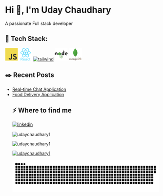<h1>Hi 👋, I'm Uday Chaudhary</h1>
<p>A passionate Full stack developer</p>
<h2>🚀 Tech Stack:</h2>
<p><a target="_blank" href="https://raw.githubusercontent.com/devicons/devicon/master/icons/javascript/javascript-original.svg" style="display: inline-block;"><img src="https://raw.githubusercontent.com/devicons/devicon/master/icons/javascript/javascript-original.svg" alt="javascript" width="42" height="42" /></a>
<a target="_blank" href="https://raw.githubusercontent.com/devicons/devicon/master/icons/react/react-original-wordmark.svg" style="display: inline-block;"><img src="https://raw.githubusercontent.com/devicons/devicon/master/icons/react/react-original-wordmark.svg" alt="react" width="42" height="42" /></a>
<a target="_blank" href="https://www.vectorlogo.zone/logos/tailwindcss/tailwindcss-icon.svg" style="display: inline-block;"><img src="https://www.vectorlogo.zone/logos/tailwindcss/tailwindcss-icon.svg" alt="tailwind" width="42" height="42" /></a>
<a target="_blank" href="https://raw.githubusercontent.com/devicons/devicon/master/icons/nodejs/nodejs-original-wordmark.svg" style="display: inline-block;"><img src="https://raw.githubusercontent.com/devicons/devicon/master/icons/nodejs/nodejs-original-wordmark.svg" alt="nodejs" width="42" height="42" /></a>
<a target="_blank" href="https://raw.githubusercontent.com/devicons/devicon/master/icons/mongodb/mongodb-original-wordmark.svg" style="display: inline-block;"><img src="https://raw.githubusercontent.com/devicons/devicon/master/icons/mongodb/mongodb-original-wordmark.svg" alt="mongodb" width="42" height="42" /></a></p>
<h2>✒️ Recent Posts</h2>
<ul>
<li><a target="_blank" href="https://realtime-chat-app-es7m.onrender.com">Real-time Chat Application</a></li>
<li><a target="_blank" href="https://food-delivery-app-frontend-h0t9.onrender.com">Food Delivery Application</a></li>
<h2>⚡️ Where to find me</h2>
<p><a target="_blank" href="https://www.linkedin.com/in/www.linkedin.com/in/uday26" style="display: inline-block;"><img src="https://img.shields.io/badge/linkedin-logo?style=for-the-badge&logo=linkedin&logoColor=white&color=%230a77b6" alt="linkedin" /></a></p>
<p><img align="center" src="https://github-readme-stats.vercel.app/api?username=udaychaudhary1&show_icons=true&locale=en" alt="udaychaudhary1" /></p>
<p><img src="https://github-readme-stats.vercel.app/api/top-langs?username=udaychaudhary1&show_icons=true&locale=en&layout=compact" alt="udaychaudhary1" /></p>
<p><a href="https://github.com/ryo-ma/github-profile-trophy"><img src="https://github-profile-trophy.vercel.app/?username=udaychaudhary1" alt="udaychaudhary1" /></a></p>
<picture>
  <source media="(prefers-color-scheme: dark)" srcset="https://raw.githubusercontent.com/udaychaudhary1/udaychaudhary1/output/github-snake-dark.svg" />
  <source media="(prefers-color-scheme: light)" srcset="https://raw.githubusercontent.com/udaychaudhary1/udaychaudhary1/output/github-snake.svg" />
  <img alt="github-snake" src="https://raw.githubusercontent.com/udaychaudhary1/udaychaudhary1/output/github-snake.svg" />
</picture>
